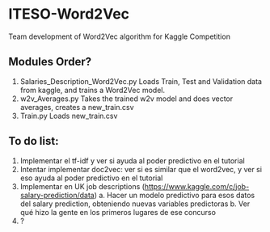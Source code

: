 # ITESO-Word2Vec
Team development of Word2Vec algorithm for Kaggle Competition

## Modules Order? 

1. Salaries_Description_Word2Vec.py
  Loads Train, Test and Validation data from kaggle, and trains a Word2Vec model.
2. w2v_Averages.py
  Takes the trained w2v model and does vector averages, creates a new_train.csv
3. Train.py
  Loads new_train.csv


## To do list:
1. Implementar el tf-idf y ver si ayuda al poder predictivo en el tutorial
2. Intentar implementar doc2vec: ver si es similar que el word2vec, y ver si eso ayuda al poder predictivo en el tutorial
3. Implementar en UK job descriptions (https://www.kaggle.com/c/job-salary-prediction/data)
  a. Hacer un modelo predictivo para esos datos del salary prediction, obteniendo nuevas variables predictoras
  b. Ver qué hizo la gente en los primeros lugares de ese concurso
4. ? 
  

  
